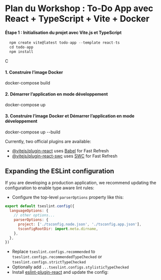 # Plan du Workshop : To-Do App avec React + TypeScript + Vite + Docker

#### Étape 1 : Initialisation du projet avec Vite.js et TypeScript

```js
  npm create vite@latest todo-app --template react-ts
  cd todo-app
  npm install
```
C
#### 1. Construire l’image Docker
docker-compose build

#### 2. Démarrer l’application en mode développement
docker-compose up

#### 3. Construire l’image Docker et Démarrer l’application en mode développement
docker-compose up --build

Currently, two official plugins are available:

- [@vitejs/plugin-react](https://github.com/vitejs/vite-plugin-react/blob/main/packages/plugin-react/README.md) uses [Babel](https://babeljs.io/) for Fast Refresh
- [@vitejs/plugin-react-swc](https://github.com/vitejs/vite-plugin-react-swc) uses [SWC](https://swc.rs/) for Fast Refresh

## Expanding the ESLint configuration

If you are developing a production application, we recommend updating the configuration to enable type aware lint rules:

- Configure the top-level `parserOptions` property like this:

```js
export default tseslint.config({
  languageOptions: {
    // other options...
    parserOptions: {
      project: ['./tsconfig.node.json', './tsconfig.app.json'],
      tsconfigRootDir: import.meta.dirname,
    },
  },
})
```

- Replace `tseslint.configs.recommended` to `tseslint.configs.recommendedTypeChecked` or `tseslint.configs.strictTypeChecked`
- Optionally add `...tseslint.configs.stylisticTypeChecked`
- Install [eslint-plugin-react](https://github.com/jsx-eslint/eslint-plugin-react) and update the config:


